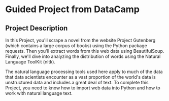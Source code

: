 # Guided Project from DataCamp

## Project Description
In this Project, you'll scrape a novel from the website Project Gutenberg (which contains a large corpus of books) using the Python package requests. Then you'll extract words from this web data using BeautifulSoup. Finally, we'll dive into analyzing the distribution of words using the Natural Language ToolKit (nltk).

The natural language processing tools used here apply to much of the data that data scientists encounter as a vast proportion of the world's data is unstructured data and includes a great deal of text. To complete this Project, you need to know how to import web data into Python and how to work with natural language text.
 
